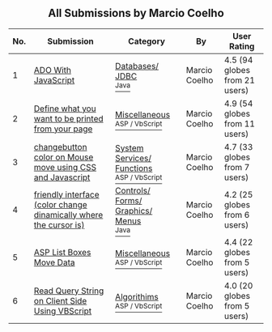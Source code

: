 ﻿<div align="center">

## All Submissions by Marcio Coelho

</div>

No.  | Submission | Category | By   | User Rating
---- | ---------- | -------- | ---- | -----------
1 | [ADO With JavaScript<br />](https://github.com/Planet-Source-Code/marcio-coelho-ado-with-javascript__2-2804) | [Databases/ JDBC<br /><sup>Java</sup>](../ByCategory/databases-jdbc__2-61.md) | Marcio Coelho | 4.5 (94 globes from 21 users)
2 | [Define what you want to be printed from your page<br />](https://github.com/Planet-Source-Code/marcio-coelho-define-what-you-want-to-be-printed-from-your-page__4-7432) | [Miscellaneous<br /><sup>ASP / VbScript</sup>](../ByCategory/miscellaneous__4-1.md) | Marcio Coelho | 4.9 (54 globes from 11 users)
3 | [changebutton color on Mouse move using CSS and Javascript<br />](https://github.com/Planet-Source-Code/marcio-coelho-changebutton-color-on-mouse-move-using-css-and-javascript__4-6899) | [System Services/ Functions<br /><sup>ASP / VbScript</sup>](../ByCategory/system-services-functions__4-23.md) | Marcio Coelho | 4.7 (33 globes from 7 users)
4 | [friendly interface \(color change dinamically  where the cursor is\)<br />](https://github.com/Planet-Source-Code/marcio-coelho-friendly-interface-color-change-dinamically-where-the-cursor-is__2-2853) | [Controls/ Forms/ Graphics/ Menus<br /><sup>Java</sup>](../ByCategory/controls-forms-graphics-menus__2-59.md) | Marcio Coelho | 4.2 (25 globes from 6 users)
5 | [ASP List Boxes Move Data<br />](https://github.com/Planet-Source-Code/marcio-coelho-asp-list-boxes-move-data__4-6908) | [Miscellaneous<br /><sup>ASP / VbScript</sup>](../ByCategory/miscellaneous__4-1.md) | Marcio Coelho | 4.4 (22 globes from 5 users)
6 | [Read Query String on Client Side Using VBScript<br />](https://github.com/Planet-Source-Code/marcio-coelho-read-query-string-on-client-side-using-vbscript__4-6987) | [Algorithims<br /><sup>ASP / VbScript</sup>](../ByCategory/algorithims__4-29.md) | Marcio Coelho | 4.0 (20 globes from 5 users)
